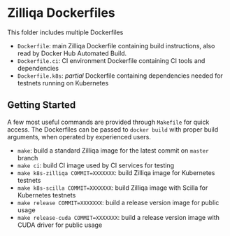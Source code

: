 # Zilliqa Dockerfiles

This folder includes multiple Dockerfiles

- `Dockerfile`: main Zilliqa Dockerfile containing build instructions, also read by Docker Hub Automated Build.
- `Dockerfile.ci`: CI environment Dockerfile containing CI tools and dependencies
- `Dockerfile.k8s`: *partial* Dockerfile containing dependencies needed for testnets running on Kubernetes

## Getting Started

A few most useful commands are provided through `Makefile` for quick access. The Dockerfiles can be passed to `docker build` with proper build arguments, when operated by experienced users.

- `make`: build a standard Zilliqa image for the latest commit on `master` branch
- `make ci`: build CI image used by CI services for testing
- `make k8s-zilliqa COMMIT=XXXXXXX`: build Zilliqa image for Kubernetes testnets
- `make k8s-scilla COMMIT=XXXXXXX`: build Zilliqa image with Scilla for Kubernetes testnets
- `make release COMMIT=XXXXXXX`: build a release version image for public usage
- `make release-cuda COMMIT=XXXXXXX`: build a release version image with CUDA driver for public usage
